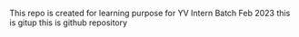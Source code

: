 This repo is created for learning purpose for YV Intern Batch Feb 2023
this is gitup
this is github repository
